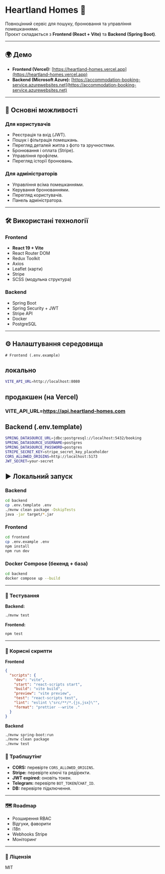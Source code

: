 # Heartland Homes 🏡

Повноцінний сервіс для пошуку, бронювання та управління помешканнями.  
Проєкт складається з **Frontend (React + Vite)** та **Backend (Spring Boot)**.

---

## 🌍 Демо

- **Frontend (Vercel):** [https://heartland-homes.vercel.app](https://heartland-homes.vercel.app)  
- **Backend (Microsoft Azure):** [https://accommodation-booking-service.azurewebsites.net](https://accommodation-booking-service.azurewebsites.net)

---

## 🚀 Основні можливості

### Для користувачів
- Реєстрація та вхід (JWT).
- Пошук і фільтрація помешкань.
- Перегляд деталей житла з фото та зручностями.
- Бронювання і оплата (Stripe).
- Управління профілем.
- Перегляд історії бронювань.

### Для адміністраторів
- Управління всіма помешканнями.
- Керування бронюваннями.
- Перегляд користувачів.
- Панель адміністратора.

---

## 🛠 Використані технології

### Frontend
- **React 19 + Vite**
- React Router DOM
- Redux Toolkit
- Axios
- Leaflet (карти)
- Stripe
- SCSS (модульна структура)

### Backend
- Spring Boot
- Spring Security + JWT
- Stripe API
- Docker
- PostgreSQL

---

## ⚙️ Налаштування середовища

```env
# Frontend (.env.example)
```
## локально
```bash
VITE_API_URL=http://localhost:8080
```

## продакшен (на Vercel)
### VITE_API_URL=https://api.heartland-homes.com


## Backend (.env.template)

```bash
SPRING_DATASOURCE_URL=jdbc:postgresql://localhost:5432/booking
SPRING_DATASOURCE_USERNAME=postgres
SPRING_DATASOURCE_PASSWORD=postgres
STRIPE_SECRET_KEY=stripe_secret_key_placeholder
CORS_ALLOWED_ORIGINS=http://localhost:5173
JWT_SECRET=your-secret
```

## ▶️ Локальний запуск

### Backend
```bash
cd backend
cp .env.template .env
./mvnw clean package -DskipTests
java -jar target/*.jar
```

### Frontend
```bash
cd frontend
cp .env.example .env
npm install
npm run dev
```

### Docker Compose (бекенд + база)
```bash
cd backend
docker compose up --build
```
---

### 🧪 Тестування
**Backend:**
```bash
./mvnw test
```
**Frontend:**
```bash
npm test
```

---

### 🧰 Корисні скрипти
**Frontend**
```json
{
  "scripts": {
    "dev": "vite",
    "start": "react-scripts start",
    "build": "vite build",
    "preview": "vite preview",
    "test": "react-scripts test",
    "lint": "eslint \"src/**/*.{js,jsx}\"",
    "format": "prettier --write ."
  }
}
```
**Backend**
```bash
./mvnw spring-boot:run
./mvnw clean package
./mvnw test
```

### 🔧 Траблшутінг
- **CORS:** перевірте `CORS_ALLOWED_ORIGINS`.
- **Stripe:** перевірте ключі та редіректи.
- **JWT expired:** оновіть токен.
- **Telegram:** перевірте `BOT_TOKEN`/`CHAT_ID`.
- **DB:** перевірте підключення.

---

### 🗺 Roadmap
- Розширення RBAC
- Відгуки, фаворити
- i18n
- Webhooks Stripe
- Моніторинг

---

### 📄 Ліцензія
MIT
